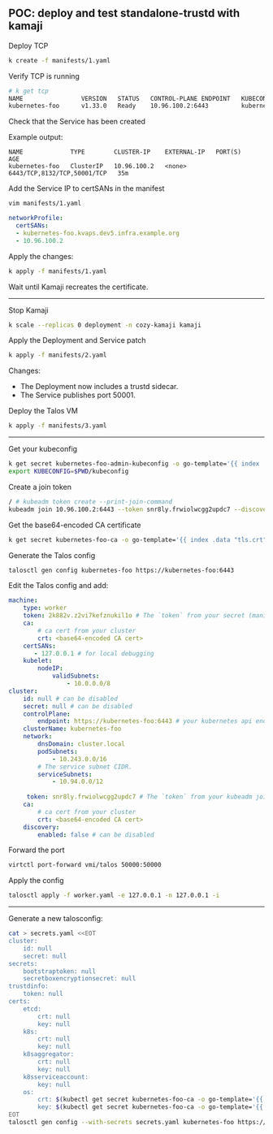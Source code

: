 
## POC: deploy and test standalone-trustd with kamaji

Deploy TCP

```bash
k create -f manifests/1.yaml
```

Verify TCP is running

```bash
# k get tcp
NAME                VERSION   STATUS   CONTROL-PLANE ENDPOINT   KUBECONFIG                           DATASTORE     AGE
kubernetes-foo      v1.33.0   Ready    10.96.100.2:6443         kubernetes-foo-admin-kubeconfig      tenant-root   36m
```

Check that the Service has been created

Example output:

```console
NAME             TYPE        CLUSTER-IP    EXTERNAL-IP   PORT(S)                       AGE
kubernetes-foo   ClusterIP   10.96.100.2   <none>        6443/TCP,8132/TCP,50001/TCP   35m
```

Add the Service IP to certSANs in the manifest

```bash
vim manifests/1.yaml
```

```yaml
networkProfile:
  certSANs:
  - kubernetes-foo.kvaps.dev5.infra.example.org
  - 10.96.100.2
```

Apply the changes:

```bash
k apply -f manifests/1.yaml
```

Wait until Kamaji recreates the certificate.

---

Stop Kamaji

```bash
k scale --replicas 0 deployment -n cozy-kamaji kamaji
```

Apply the Deployment and Service patch

```bash
k apply -f manifests/2.yaml
```

Changes:
- The Deployment now includes a trustd sidecar.
- The Service publishes port 50001.

Deploy the Talos VM

```bash
k apply -f manifests/3.yaml
```


---

Get your kubeconfig

```bash
k get secret kubernetes-foo-admin-kubeconfig -o go-template='{{ index .data "super-admin.conf" | base64decode }}' > kubeconfig
export KUBECONFIG=$PWD/kubeconfig
```

Create a join token

```bash
/ # kubeadm token create --print-join-command
kubeadm join 10.96.100.2:6443 --token snr8ly.frwiolwcgg2updc7 --discovery-token-ca-cert-hash sha256:c95edba9ed16b4784004d15e504afa42f79d043c9669e94c747fb9fe7b736009
```

Get the base64-encoded CA certificate

```bash
k get secret kubernetes-foo-ca -o go-template='{{ index .data "tls.crt" }}'
```

Generate the Talos config

```bash
talosctl gen config kubernetes-foo https://kubernetes-foo:6443
```

Edit the Talos config and add:

```yaml
machine:
    type: worker
    token: 2k882v.z2vi7kefznukil1o # The `token` from your secret (manifests/2.yaml)
    ca:
        # ca cert from your cluster
        crt: <base64-encoded CA cert>
    certSANs:
       - 127.0.0.1 # for local debugging
    kubelet:
        nodeIP:
            validSubnets:
                - 10.0.0.0/8
cluster:
    id: null # can be disabled
    secret: null # can be disabled
    controlPlane:
        endpoint: https://kubernetes-foo:6443 # your kubernetes api endpoint
    clusterName: kubernetes-foo
    network:
        dnsDomain: cluster.local
        podSubnets:
            - 10.243.0.0/16
        # The service subnet CIDR.
        serviceSubnets:
            - 10.94.0.0/12
        
     token: snr8ly.frwiolwcgg2updc7 # The `token` from your kubeadm join command
    ca:
        # ca cert from your cluster
        crt: <base64-encoded CA cert>
    discovery:
        enabled: false # can be disabled
```

Forward the port

```bash
virtctl port-forward vmi/talos 50000:50000
```

Apply the config

```bash
talosctl apply -f worker.yaml -e 127.0.0.1 -n 127.0.0.1 -i
```

---

Generate a new talosconfig:

```bash
cat > secrets.yaml <<EOT
cluster:
    id: null
    secret: null
secrets:
    bootstraptoken: null
    secretboxencryptionsecret: null
trustdinfo:
    token: null
certs:
    etcd:
        crt: null
        key: null
    k8s:
        crt: null
        key: null
    k8saggregator:
        crt: null
        key: null
    k8sserviceaccount:
        key: null
    os:
        crt: $(kubectl get secret kubernetes-foo-ca -o go-template='{{ index .data "tls.crt" }}')
        key: $(kubectl get secret kubernetes-foo-ca -o go-template='{{ index .data "tls.key" }}')
EOT
talosctl gen config --with-secrets secrets.yaml kubernetes-foo https://kubernetes-foo:6443 -t talosconfig --force
```
